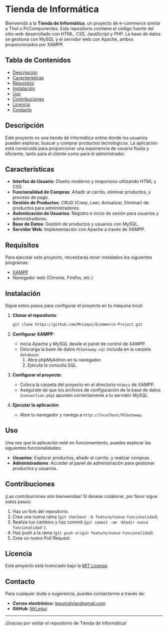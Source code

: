 # Tienda de Informática

Bienvenido a la **Tienda de Informática**, un proyecto de e-commerce similar a Thot o PcComponentes. Este repositorio contiene el código fuente del sitio web desarrollado con HTML, CSS, JavaScript y PHP. La base de datos se gestiona con MySQL y el servidor web con Apache, ambos proporcionados por XAMPP.

## Tabla de Contenidos

- [Descripción](#descripción)
- [Características](#características)
- [Requisitos](#requisitos)
- [Instalación](#instalación)
- [Uso](#uso)
- [Contribuciones](#contribuciones)
- [Licencia](#licencia)
- [Contacto](#contacto)

## Descripción

Este proyecto es una tienda de informática online donde los usuarios pueden explorar, buscar y comprar productos tecnológicos. La aplicación está construida para proporcionar una experiencia de usuario fluida y eficiente, tanto para el cliente como para el administrador.

## Características

- **Interfaz de Usuario**: Diseño moderno y responsivo utilizando HTML y CSS.
- **Funcionalidad de Compras**: Añadir al carrito, eliminar productos, y proceso de pago.
- **Gestión de Productos**: CRUD (Crear, Leer, Actualizar, Eliminar) de productos para administradores.
- **Autenticación de Usuarios**: Registro e inicio de sesión para usuarios y administradores.
- **Base de Datos**: Gestión de productos y usuarios con MySQL.
- **Servidor Web**: Implementación con Apache a través de XAMPP.

## Requisitos

Para ejecutar este proyecto, necesitarás tener instalados los siguientes programas:

- [XAMPP](https://www.apachefriends.org/index.html)
- Navegador web (Chrome, Firefox, etc.)

## Instalación

Sigue estos pasos para configurar el proyecto en tu máquina local:

1. **Clonar el repositorio**:
    ```bash
    git clone https://github.com/MrLequi/Ecommerce-Project.git
    ```

2. **Configurar XAMPP**:
    - Inicia Apache y MySQL desde el panel de control de XAMPP.
    - Descarga la base de datos `PCGateway.sql` incluida en la carpeta `database`:
        1. Abre phpMyAdmin en tu navegador.
        2. Ejecuta la consulta SQL.

3. **Configurar el proyecto**:
    - Coloca la carpeta del proyecto en el directorio `htdocs` de XAMPP.
    - Asegúrate de que los archivos de configuración de la base de datos (`connection.php`) apunten correctamente a tu servidor MySQL.

4. **Ejecutar la aplicación**:
    - Abre tu navegador y navega a `http://localhost/PCGateway`.

## Uso

Una vez que la aplicación esté en funcionamiento, puedes explorar las siguientes funcionalidades:

- **Usuarios**: Explorar productos, añadir al carrito, y realizar compras.
- **Administradores**: Acceder al panel de administración para gestionar productos y usuarios.

## Contribuciones

¡Las contribuciones son bienvenidas! Si deseas colaborar, por favor sigue estos pasos:

1. Haz un fork del repositorio.
2. Crea una nueva rama (`git checkout -b feature/nueva-funcionalidad`).
3. Realiza tus cambios y haz commit (`git commit -am 'Añadir nueva funcionalidad'`).
4. Haz push a la rama (`git push origin feature/nueva-funcionalidad`).
5. Crea un nuevo Pull Request.

## Licencia

Este proyecto está licenciado bajo la [MIT License](LICENSE).

## Contacto

Para cualquier duda o sugerencia, puedes contactarme a través de:

- **Correo electrónico**: [lequinidylan@gmail.com](lequinidylan@gmail.com)
- **GitHub**: [MrLequi](https://github.com/MrLequi)

---

¡Gracias por visitar el repositorio de Tienda de Informática!
